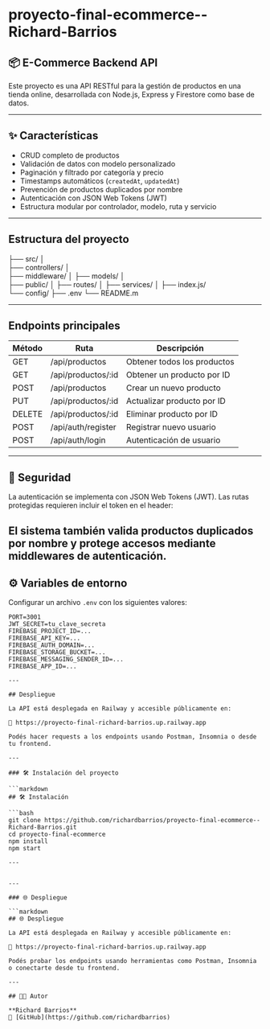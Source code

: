 # proyecto-final-ecommerce--Richard-Barrios

## 📦 E-Commerce Backend API

Este proyecto es una API RESTful para la gestión de productos en una tienda online, desarrollada con Node.js, Express y Firestore como base de datos.

---

## ✨ Características

- CRUD completo de productos
- Validación de datos con modelo personalizado
- Paginación y filtrado por categoría y precio
- Timestamps automáticos (`createdAt`, `updatedAt`)
- Prevención de productos duplicados por nombre
- Autenticación con JSON Web Tokens (JWT)
- Estructura modular por controlador, modelo, ruta y servicio

---

## Estructura del proyecto


├── src/ 
    │   
    ├── controllers/ │  
    ├── middleware/ │
    ├── models/ │  
    ├── public/ │ 
    ├── routes/ │
    ├── services/ │ 
    ├── index.js/    
    └── config/ 
├── .env 
└── README.m

---

## Endpoints principales

| Método | Ruta                  | Descripción                     |
|--------|-----------------------|---------------------------------|
| GET    | /api/productos        | Obtener todos los productos     |
| GET    | /api/productos/:id    | Obtener un producto por ID      |
| POST   | /api/productos        | Crear un nuevo producto         |
| PUT    | /api/productos/:id    | Actualizar producto por ID      |
| DELETE | /api/productos/:id    | Eliminar producto por ID        |
| POST   | /api/auth/register    | Registrar nuevo usuario         |
| POST   | /api/auth/login       | Autenticación de usuario        |

---

## 🔐 Seguridad

La autenticación se implementa con JSON Web Tokens (JWT). Las rutas protegidas requieren incluir el token en el header:

El sistema también valida productos duplicados por nombre y protege accesos mediante middlewares de autenticación.
---

## ⚙️ Variables de entorno

Configurar un archivo `.env` con los siguientes valores:

```env
PORT=3001
JWT_SECRET=tu_clave_secreta
FIREBASE_PROJECT_ID=...
FIREBASE_API_KEY=...
FIREBASE_AUTH_DOMAIN=...
FIREBASE_STORAGE_BUCKET=...
FIREBASE_MESSAGING_SENDER_ID=...
FIREBASE_APP_ID=...

---

## Despliegue

La API está desplegada en Railway y accesible públicamente en:

🔗 https://proyecto-final-richard-barrios.up.railway.app

Podés hacer requests a los endpoints usando Postman, Insomnia o desde tu frontend.

---

### 🛠️ Instalación del proyecto

```markdown
## 🛠️ Instalación

```bash
git clone https://github.com/richardbarrios/proyecto-final-ecommerce--Richard-Barrios.git
cd proyecto-final-ecommerce
npm install
npm start

---


---

### 🌐 Despliegue

```markdown
## 🌐 Despliegue

La API está desplegada en Railway y accesible públicamente en:

🔗 https://proyecto-final-richard-barrios.up.railway.app

Podés probar los endpoints usando herramientas como Postman, Insomnia o conectarte desde tu frontend.

---

## 👨‍💻 Autor

**Richard Barrios**  
📎 [GitHub](https://github.com/richardbarrios)


